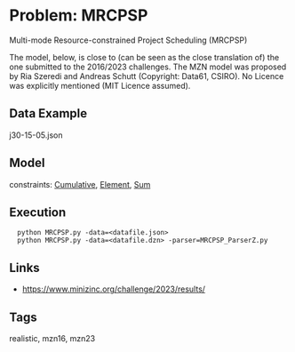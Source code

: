 # Problem: MRCPSP

Multi-mode Resource-constrained Project Scheduling (MRCPSP)

The model, below, is close to (can be seen as the close translation of) the one submitted to the 2016/2023 challenges.
The MZN model was proposed by Ria Szeredi and Andreas Schutt (Copyright: Data61, CSIRO).
No Licence was explicitly mentioned (MIT Licence assumed).

## Data Example
  j30-15-05.json

## Model
  constraints: [Cumulative](https://pycsp.org/documentation/constraints/Cumulative), [Element](https://pycsp.org/documentation/constraints/Element), [Sum](https://pycsp.org/documentation/constraints/Sum)

## Execution
```
  python MRCPSP.py -data=<datafile.json>
  python MRCPSP.py -data=<datafile.dzn> -parser=MRCPSP_ParserZ.py
```

## Links
  - https://www.minizinc.org/challenge/2023/results/

## Tags
  realistic, mzn16, mzn23
